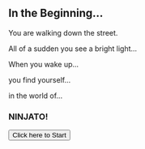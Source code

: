 <!doctype html>
<html>
	<head>
		<title>Animidle</title>
		<link rel="stylesheet" type="text/css" href="interface.css"/>
	</head>
	<body>
		<script type="text/javascript" src="main.js"></script>
		<div id="loadOverlay" class="overlayOpen">
			<h2>In the Beginning...</h2>
			<p>You are walking down the street.</p>
			<p>All of a sudden you see a bright light...</p>
			<p>When you wake up...</p>
			<p>you find yourself...</p>
			<p>in the world of...</p>
			<h3>NINJATO!</h3>
			<button onclick="closeOverlay()">Click here to Start</button>
		</div>
		<div id="gameSpace" class="gameInitial" style="display: none;">
			<h3>THIS IS WHERE THE GAME WILL GO</h3>
		</div>
		<!--
		<div style="background-color:gray">
			<h3>Actions</h3>
			<span id="forageLog"></span>
			<br />
			<button onclick="forage()">Forage</button>
		</div>
		<div style="background-color:lightblue">
			<h3>Inventory</h3>
			Sticks: <span id="sticks">0</span>
			<br />
			Berries: <span id="berries">0</span>
		</div>
		<div style="background-color:lightgreen">
			<h3>Map</h3>
			<canvas id="map" width="200" height="200"></canvas>
		</div>
		-->
	</body>
</html>
